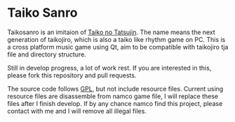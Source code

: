Taiko Sanro
===========

Taikosanro is an imitaion of [Taiko no Tatsujin](http://en.wikipedia.org/wiki/Taiko_no_Tatsujin).
The name means the next generation of taikojiro, which is also a taiko like rhythm game on PC.
This is a cross platform music game using Qt, aim to be compatible with taikojiro tja file and directory structure.

Still in develop progress, a lot of work rest. If you are interested in this, please fork this repository and pull requests.

The source code follows [GPL](http://www.gnu.org/licenses/gpl.html), but not include resource files.
Current using resource files are disassemble from namco game file, I will replace these files after I finish develop.
If by any chance namco find this project, please contact with me and I will remove all illegal files.
